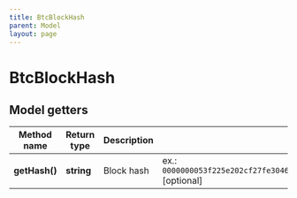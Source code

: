 ```yaml
---
title: BtcBlockHash
parent: Model
layout: page
---
```


# BtcBlockHash

## Model getters

Method name | Return type | Description | Notes
------------ | ------------- | ------------- | -------------
**getHash()** | **string** | Block hash | ex.: `0000000053f225e202cf27fe3046e06719efd3b31b5ab75fc5ef7f853c8b246f` [optional]

